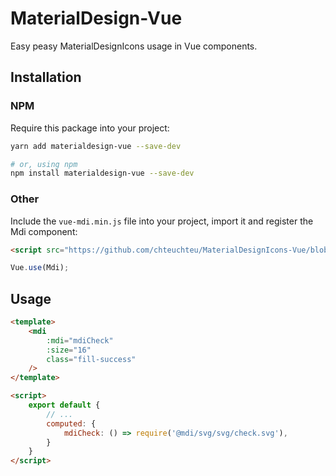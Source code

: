 # MaterialDesign-Vue

Easy peasy MaterialDesignIcons usage in Vue components.

## Installation

### NPM

Require this package into your project:

```bash
yarn add materialdesign-vue --save-dev

# or, using npm
npm install materialdesign-vue --save-dev
```

### Other

Include the `vue-mdi.min.js` file into your project, import it and register
the Mdi component:

```html
<script src="https://github.com/chteuchteu/MaterialDesignIcons-Vue/blob/master/dist/vue-mdi.min.js"></script>
```

```js
Vue.use(Mdi);
```

## Usage

```html
<template>
    <mdi
        :mdi="mdiCheck"
        :size="16"
        class="fill-success"
    />
</template>

<script>
    export default {
        // ...
        computed: {
            mdiCheck: () => require('@mdi/svg/svg/check.svg'),
        }
    }
</script>
```
